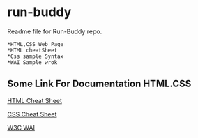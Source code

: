 # run-buddy

  Readme file for Run-Buddy repo. 

    *HTML,CSS Web Page
    *HTML cheatSheet
    *Css sample Syntax
    *WAI Sample wrok

## Some Link For Documentation HTML.CSS

[HTML Cheat Sheet](https://websitesetup.org/wp-content/uploads/2019/10/WSU-HTML-Cheat-Sheet.pdf)

[CSS Cheat Sheet](https://websitesetup.org/wp-content/uploads/2016/10/wsu-css-cheat-sheet.pdf)

[W3C WAI](https://www.w3.org/WAI/standards-guidelines/wcag/)











